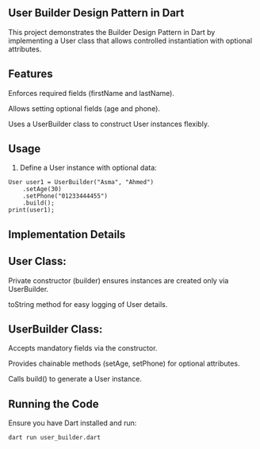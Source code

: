## User Builder Design Pattern in Dart

This project demonstrates the Builder Design Pattern in Dart by implementing a User class that allows controlled instantiation with optional attributes.

## Features

Enforces required fields (firstName and lastName).

Allows setting optional fields (age and phone).

Uses a UserBuilder class to construct User instances flexibly.

## Usage

1. Define a User instance with optional data:

```
User user1 = UserBuilder("Asma", "Ahmed")
    .setAge(30)
    .setPhone("01233444455")
    .build();
print(user1);
```


## Implementation Details

## User Class:

Private constructor (builder) ensures instances are created only via UserBuilder.

toString method for easy logging of User details.

## UserBuilder Class:

Accepts mandatory fields via the constructor.

Provides chainable methods (setAge, setPhone) for optional attributes.

Calls build() to generate a User instance.

## Running the Code

Ensure you have Dart installed and run:

```
dart run user_builder.dart
```


